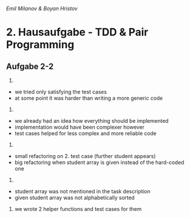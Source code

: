 *Emil Milanov & Boyan Hristov*

# 2. Hausaufgabe - TDD & Pair Programming

## Aufgabe 2-2

1. 
  - we tried only satisfying the test cases
  - at some point it was harder than writing a more generic code
1. 
  - we already had an idea how everything should be implemented
  - implementation would have been complexer however
  - test cases helped for less complex and more reliable code
1. 
  - small refactoring on 2. test case (further student appears)
  - big refactoring when student array is given instead of the hard-coded one
1. 
  - student array was not mentioned in the task description
  - given student array was not alphabetically sorted
1. we wrote 2 helper functions and test cases for them


